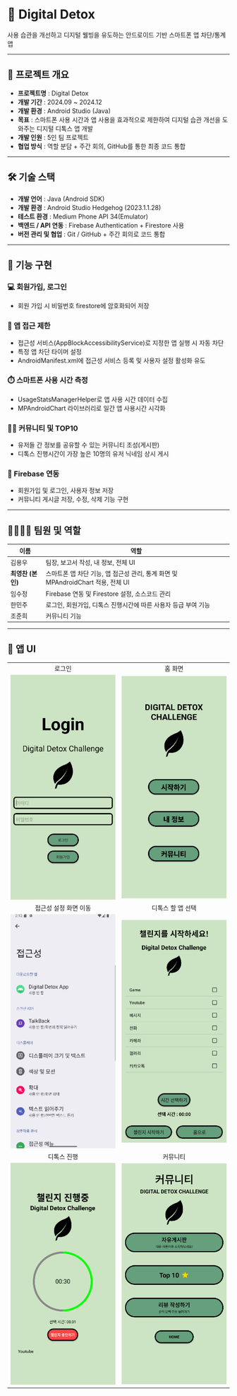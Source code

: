 # 📵 Digital Detox  
사용 습관을 개선하고 디지털 웰빙을 유도하는 안드로이드 기반 스마트폰 앱 차단/통계 앱

---

## 📌 프로젝트 개요

- **프로젝트명** : Digital Detox
- **개발 기간** : 2024.09 ~ 2024.12
- **개발 환경** : Android Studio (Java)
- **목표** : 스마트폰 사용 시간과 앱 사용을 효과적으로 제한하여 디지털 습관 개선을 도와주는 디지털 디톡스 앱 개발
- **개발 인원** : 5인 팀 프로젝트
- **협업 방식** : 역할 분담 + 주간 회의, GitHub를 통한 최종 코드 통합

---

## 🛠 기술 스택

- **개발 언어** : Java (Android SDK)
- **개발 환경** : Android Studio Hedgehog (2023.1.1.28)
- **테스트 환경** : Medium Phone API 34(Emulator)
- **백엔드 / API 연동** : Firebase Authentication + Firestore 사용
- **버전 관리 및 협업** : Git / GitHub + 주간 회의로 코드 통합

---

## 🔑 기능 구현

### 💻 회원가입, 로그인
- 회원 가입 시 비밀번호 firestore에 암호화되어 저장

### 🚨 앱 접근 제한
- 접근성 서비스(AppBlockAccessibilityService)로 지정한 앱 실행 시 자동 차단
- 특정 앱 차단 타이머 설정
- AndroidManifest.xml에 접근성 서비스 등록 및 사용자 설정 활성화 유도
  
### ⏱️ 스마트폰 사용 시간 측정
- UsageStatsManagerHelper로 앱 사용 시간 데이터 수집
- MPAndroidChart 라이브러리로 일간 앱 사용시간 시각화

### 🙍‍♂️ 커뮤니티 및 TOP10
- 유저들 간 정보를 공유할 수 있는 커뮤니티 조성(게시판)
- 디톡스 진행시간이 가장 높은 10명의 유저 닉네임 상시 게시

### 🧯 Firebase 연동
- 회원가입 및 로그인, 사용자 정보 저장
- 커뮤니티 게시글 저장, 수정, 삭제 기능 구현

---

## 👨‍👩‍👧‍👦 팀원 및 역할

| 이름 | 역할 |
|-------|------|
| 김용우 | 팀장, 보고서 작성, 내 정보, 전체 UI |
| **최영찬 (본인)** | 스마트폰 앱 차단 기능, 앱 접근성 관리, 통계 화면 및 MPAndroidChart 적용, 전체 UI |
| 임수정 | Firebase 연동 및 Firestore 설정, 소스코드 관리 |
| 한민주 | 로그인, 회원가입, 디톡스 진행시간에 따른 사용자 등급 부여 기능 |
| 조준희 | 커뮤니티 기능 |

---

## 📱 앱 UI

<table>
  <tr>
    <td align="center">로그인</td>
    <td align="center">홈 화면</td>
  </tr>
  <tr>
    <td><img src="./screenshots/login.png" alt="로그인" width="300"/></td>
    <td><img src="./screenshots/home.png" alt="홈 화면" width="300"/></td>
  </tr>
  <tr>
    <td align="center">접근성 설정 화면 이동</td>
    <td align="center">디톡스 할 앱 선택</td>
  </tr>
  <tr>
    <td><img src="./screenshots/accessibility.png" alt="접근성 설정 화면 이동" width="300"/></td>
    <td><img src="./screenshots/list.png" alt="디톡스 할 앱 선택" width="300"/></td>
  </tr>
  <tr>
    <td align="center">디톡스 진행</td>
    <td align="center">커뮤니티</td>
  </tr>
  <tr>
    <td><img src="./screenshots/challenge.png" alt="디톡스 진행" width="300"/></td>
    <td><img src="./screenshots/community.png" alt="커뮤니티" width="300"/></td>
  </tr>
</table>
